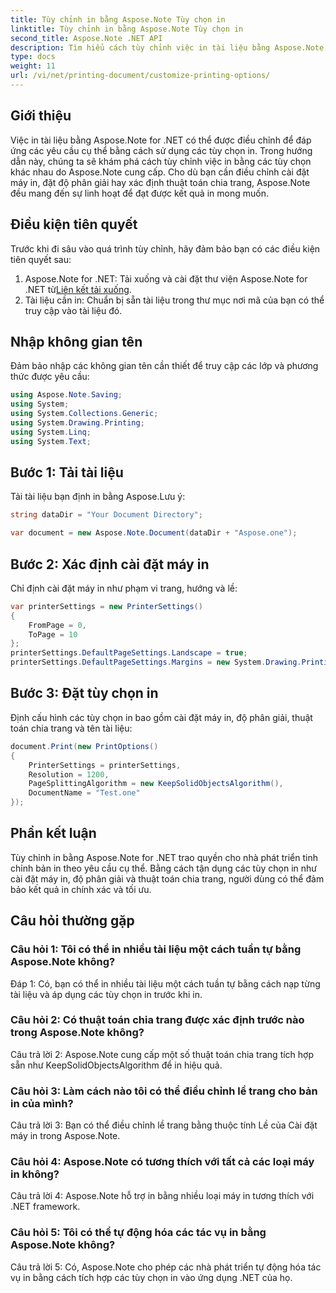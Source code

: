 ```yaml
---
title: Tùy chỉnh in bằng Aspose.Note Tùy chọn in
linktitle: Tùy chỉnh in bằng Aspose.Note Tùy chọn in
second_title: Aspose.Note .NET API
description: Tìm hiểu cách tùy chỉnh việc in tài liệu bằng Aspose.Note for .NET. Tinh chỉnh cài đặt để có bản in tối ưu.
type: docs
weight: 11
url: /vi/net/printing-document/customize-printing-options/
---
```

## Giới thiệu

Việc in tài liệu bằng Aspose.Note for .NET có thể được điều chỉnh để đáp ứng các yêu cầu cụ thể bằng cách sử dụng các tùy chọn in. Trong hướng dẫn này, chúng ta sẽ khám phá cách tùy chỉnh việc in bằng các tùy chọn khác nhau do Aspose.Note cung cấp. Cho dù bạn cần điều chỉnh cài đặt máy in, đặt độ phân giải hay xác định thuật toán chia trang, Aspose.Note đều mang đến sự linh hoạt để đạt được kết quả in mong muốn.

## Điều kiện tiên quyết

Trước khi đi sâu vào quá trình tùy chỉnh, hãy đảm bảo bạn có các điều kiện tiên quyết sau:

1.  Aspose.Note for .NET: Tải xuống và cài đặt thư viện Aspose.Note for .NET từ[Liên kết tải xuống](https://releases.aspose.com/note/net/).
2. Tài liệu cần in: Chuẩn bị sẵn tài liệu trong thư mục nơi mã của bạn có thể truy cập vào tài liệu đó.

## Nhập không gian tên

Đảm bảo nhập các không gian tên cần thiết để truy cập các lớp và phương thức được yêu cầu:

```csharp
using Aspose.Note.Saving;
using System;
using System.Collections.Generic;
using System.Drawing.Printing;
using System.Linq;
using System.Text;
```

## Bước 1: Tải tài liệu

Tải tài liệu bạn định in bằng Aspose.Lưu ý:

```csharp
string dataDir = "Your Document Directory";

var document = new Aspose.Note.Document(dataDir + "Aspose.one");

```

## Bước 2: Xác định cài đặt máy in

Chỉ định cài đặt máy in như phạm vi trang, hướng và lề:

```csharp
var printerSettings = new PrinterSettings()
{
    FromPage = 0,
    ToPage = 10
};
printerSettings.DefaultPageSettings.Landscape = true;
printerSettings.DefaultPageSettings.Margins = new System.Drawing.Printing.Margins(50, 50, 150, 50);
```

## Bước 3: Đặt tùy chọn in

Định cấu hình các tùy chọn in bao gồm cài đặt máy in, độ phân giải, thuật toán chia trang và tên tài liệu:

```csharp
document.Print(new PrintOptions()
{
    PrinterSettings = printerSettings,
    Resolution = 1200,
    PageSplittingAlgorithm = new KeepSolidObjectsAlgorithm(),
    DocumentName = "Test.one"
});
```

## Phần kết luận

Tùy chỉnh in bằng Aspose.Note for .NET trao quyền cho nhà phát triển tinh chỉnh bản in theo yêu cầu cụ thể. Bằng cách tận dụng các tùy chọn in như cài đặt máy in, độ phân giải và thuật toán chia trang, người dùng có thể đảm bảo kết quả in chính xác và tối ưu.

## Câu hỏi thường gặp

### Câu hỏi 1: Tôi có thể in nhiều tài liệu một cách tuần tự bằng Aspose.Note không?

Đáp 1: Có, bạn có thể in nhiều tài liệu một cách tuần tự bằng cách nạp từng tài liệu và áp dụng các tùy chọn in trước khi in.

### Câu hỏi 2: Có thuật toán chia trang được xác định trước nào trong Aspose.Note không?

Câu trả lời 2: Aspose.Note cung cấp một số thuật toán chia trang tích hợp sẵn như KeepSolidObjectsAlgorithm để in hiệu quả.

### Câu hỏi 3: Làm cách nào tôi có thể điều chỉnh lề trang cho bản in của mình?

Câu trả lời 3: Bạn có thể điều chỉnh lề trang bằng thuộc tính Lề của Cài đặt máy in trong Aspose.Note.

### Câu hỏi 4: Aspose.Note có tương thích với tất cả các loại máy in không?

Câu trả lời 4: Aspose.Note hỗ trợ in bằng nhiều loại máy in tương thích với .NET framework.

### Câu hỏi 5: Tôi có thể tự động hóa các tác vụ in bằng Aspose.Note không?

Câu trả lời 5: Có, Aspose.Note cho phép các nhà phát triển tự động hóa tác vụ in bằng cách tích hợp các tùy chọn in vào ứng dụng .NET của họ.